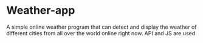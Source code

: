 # Weather-app
A simple online weather program that can detect and display the weather of different cities from all over the world online right now. API and JS are used
